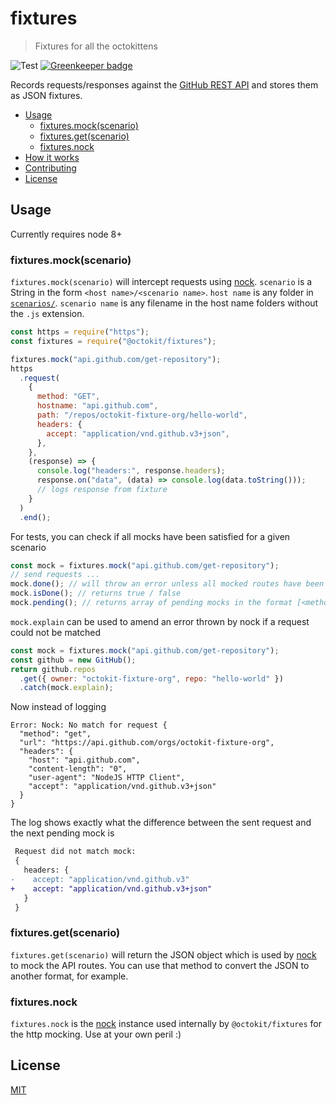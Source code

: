 # fixtures

> Fixtures for all the octokittens

![Test](https://github.com/octokit/fixtures/workflows/Test/badge.svg)
[![Greenkeeper badge](https://badges.greenkeeper.io/octokit/fixtures.svg)](https://greenkeeper.io/)

Records requests/responses against the [GitHub REST API](https://developer.github.com/v3/)
and stores them as JSON fixtures.

- [Usage](#usage)
  - [fixtures.mock(scenario)](#fixturesmockscenario)
  - [fixtures.get(scenario)](#fixturesgetscenario)
  - [fixtures.nock](#fixturesnock)
- [How it works](HOW_IT_WORKS.md)
- [Contributing](CONTRIBUTING.md)
- [License](#license)

## Usage

Currently requires node 8+

### fixtures.mock(scenario)

`fixtures.mock(scenario)` will intercept requests using [nock](https://www.npmjs.com/package/nock).
`scenario` is a String in the form `<host name>/<scenario name>`. `host name`
is any folder in [`scenarios/`](scenarios/). `scenario name` is any filename in
the host name folders without the `.js` extension.

```js
const https = require("https");
const fixtures = require("@octokit/fixtures");

fixtures.mock("api.github.com/get-repository");
https
  .request(
    {
      method: "GET",
      hostname: "api.github.com",
      path: "/repos/octokit-fixture-org/hello-world",
      headers: {
        accept: "application/vnd.github.v3+json",
      },
    },
    (response) => {
      console.log("headers:", response.headers);
      response.on("data", (data) => console.log(data.toString()));
      // logs response from fixture
    }
  )
  .end();
```

For tests, you can check if all mocks have been satisfied for a given scenario

```js
const mock = fixtures.mock("api.github.com/get-repository");
// send requests ...
mock.done(); // will throw an error unless all mocked routes have been called
mock.isDone(); // returns true / false
mock.pending(); // returns array of pending mocks in the format [<method> <path>]
```

`mock.explain` can be used to amend an error thrown by nock if a request could
not be matched

```js
const mock = fixtures.mock("api.github.com/get-repository");
const github = new GitHub();
return github.repos
  .get({ owner: "octokit-fixture-org", repo: "hello-world" })
  .catch(mock.explain);
```

Now instead of logging

```
Error: Nock: No match for request {
  "method": "get",
  "url": "https://api.github.com/orgs/octokit-fixture-org",
  "headers": {
    "host": "api.github.com",
    "content-length": "0",
    "user-agent": "NodeJS HTTP Client",
    "accept": "application/vnd.github.v3+json"
  }
}
```

The log shows exactly what the difference between the sent request and the next
pending mock is

```diff
 Request did not match mock:
 {
   headers: {
-    accept: "application/vnd.github.v3"
+    accept: "application/vnd.github.v3+json"
   }
 }
```

### fixtures.get(scenario)

`fixtures.get(scenario)` will return the JSON object which is used by [nock](https://www.npmjs.com/package/nock)
to mock the API routes. You can use that method to convert the JSON to another
format, for example.

### fixtures.nock

`fixtures.nock` is the [nock](https://github.com/node-nock/nock) instance used
internally by `@octokit/fixtures` for the http mocking. Use at your own peril :)

## License

[MIT](LICENSE.md)
